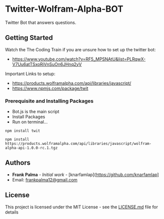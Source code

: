 # Twitter-Wolfram-Alpha-BOT


Twitter Bot that answers questions.

## Getting Started

Watch the The Coding Train if you are unsure how to set up the twitter bot: 
* https://www.youtube.com/watch?v=RF5_MPSNAtU&list=PLRqwX-V7Uu6atTSxoRiVnSuOn6JHnq2yV

Important Links to setup: 
* https://products.wolframalpha.com/api/libraries/javascript/
* https://www.npmjs.com/package/twit

### Prerequisite and Installing Packages

* Bot.js is the main script
* Install Packages
* Run on terminal...

```
npm install twit
```
```
npm install https://products.wolframalpha.com/api/libraries/javascript/wolfram-alpha-api-1.0.0-rc.1.tgz
```

## Authors

* **Frank Palma** - *Initial work* - [knarfamlap](https://github.com/knarfamlap]
* Email: frankpalma12@gmail.com


## License

This project is licensed under the MIT License - see the [LICENSE.md](LICENSE.md) file for details
